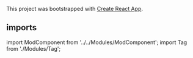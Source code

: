 This project was bootstrapped with [Create React App](https://github.com/facebook/create-react-app).

## imports
import ModComponent from '../../Modules/ModComponent';
import Tag from './Modules/Tag';
